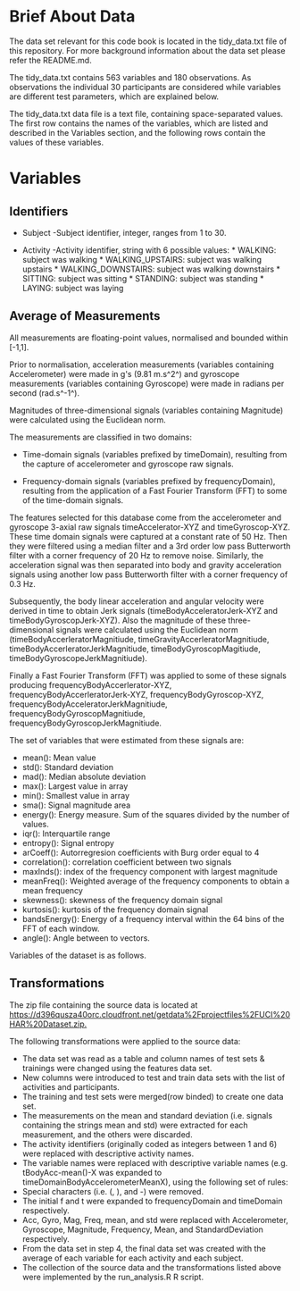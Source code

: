 
# Brief About Data

The data set relevant for this code book  is located in the tidy_data.txt file of this repository. For more background information about the data set please refer the README.md. 

The tidy_data.txt contains 563 variables and 180 observations. As observations the individual 30 participants are considered while variables are different test parameters, which are explained below. 

The tidy_data.txt data file is a text file, containing space-separated values.
The first row contains the names of the variables, which are listed and described in the Variables section, and the following rows contain the values of these variables.

# Variables

## Identifiers
 * Subject
   -Subject identifier, integer, ranges from 1 to 30.

* Activity
   -Activity identifier, string with 6 possible values:
       * WALKING: subject was walking
       * WALKING_UPSTAIRS: subject was walking upstairs
       * WALKING_DOWNSTAIRS: subject was walking downstairs
       * SITTING: subject was sitting
       * STANDING: subject was standing
       * LAYING: subject was laying

## Average of Measurements
 
 All measurements are floating-point values, normalised and bounded within [-1,1].

Prior to normalisation, acceleration measurements (variables containing Accelerometer) were made in g's (9.81 m.s^2^) and gyroscope measurements (variables containing Gyroscope) were made in radians per second (rad.s^-1^).

Magnitudes of three-dimensional signals (variables containing Magnitude) were calculated using the Euclidean norm.

The measurements are classified in two domains:

   * Time-domain signals (variables prefixed by timeDomain), resulting from the capture of accelerometer and       gyroscope raw signals.

   * Frequency-domain signals (variables prefixed by frequencyDomain), resulting from the application of a         Fast Fourier Transform (FFT) to some of the time-domain signals.

The features selected for this database come from the accelerometer and gyroscope 3-axial raw signals timeAccelerator-XYZ and timeGyroscop-XYZ. These time domain signals were captured at a constant rate of 50 Hz. Then they were filtered using a median filter and a 3rd order low pass Butterworth filter with a corner frequency of 20 Hz to remove noise. Similarly, the acceleration signal was then separated into body and gravity acceleration signals using another low pass Butterworth filter with a corner frequency of 0.3 Hz. 

Subsequently, the body linear acceleration and angular velocity were derived in time to obtain Jerk signals (timeBodyAcceleratorJerk-XYZ and timeBodyGyroscopJerk-XYZ). Also the magnitude of these three-dimensional signals were calculated using the Euclidean norm (timeBodyAccerleratorMagnitiude, timeGravityAccerleratorMagnitiude, timeBodyAccerleratorJerkMagnitiude, timeBodyGyroscopMagitiude, timeBodyGyroscopeJerkMagnitiude). 

Finally a Fast Fourier Transform (FFT) was applied to some of these signals producing frequencyBodyAccerlerator-XYZ, frequencyBodyAccerleratorJerk-XYZ, frequencyBodyGyroscop-XYZ, frequencyBodyAcceleratorJerkMagnitiude, frequencyBodyGyroscopMagnitiude, frequencyBodyGyroscopJerkMagnitiude. 


The set of variables that were estimated from these signals are: 

* mean(): Mean value
* std(): Standard deviation
* mad(): Median absolute deviation 
* max(): Largest value in array
* min(): Smallest value in array
* sma(): Signal magnitude area
* energy(): Energy measure. Sum of the squares divided by the number of values. 
* iqr(): Interquartile range 
* entropy(): Signal entropy
* arCoeff(): Autorregresion coefficients with Burg order equal to 4
* correlation(): correlation coefficient between two signals
* maxInds(): index of the frequency component with largest magnitude
* meanFreq(): Weighted average of the frequency components to obtain a mean frequency
* skewness(): skewness of the frequency domain signal 
* kurtosis(): kurtosis of the frequency domain signal 
* bandsEnergy(): Energy of a frequency interval within the 64 bins of the FFT of each window.
* angle(): Angle between to vectors.

Variables of the dataset is as follows. 



## Transformations

The zip file containing the source data is located at <https://d396qusza40orc.cloudfront.net/getdata%2Fprojectfiles%2FUCI%20HAR%20Dataset.zip.>

The following transformations were applied to the source data:

 * The data set was read as a table and column names of test sets & trainings were changed using the features     data set.
 * New columns were introduced to test and train data sets with the list of activities and participants.
 * The training and test sets were merged(row binded) to create one data set.
 * The measurements on the mean and standard deviation (i.e. signals containing the strings mean and std) were      extracted for each measurement, and the others were discarded.
 * The activity identifiers (originally coded as integers between 1 and 6) were replaced with descriptive         activity names. 
 * The variable names were replaced with descriptive variable names (e.g. tBodyAcc-mean()-X was expanded to       timeDomainBodyAccelerometerMeanX), using the following set of rules:
 * Special characters (i.e. (, ), and -) were removed.
 * The initial f and t were expanded to frequencyDomain and timeDomain respectively.
 * Acc, Gyro, Mag, Freq, mean, and std were replaced with Accelerometer, Gyroscope, Magnitude, Frequency,         Mean, and StandardDeviation respectively.
 * From the data set in step 4, the final data set was created with the average of each variable for each        activity and each subject.
 * The collection of the source data and the transformations listed above were implemented by the                 run_analysis.R R script.
